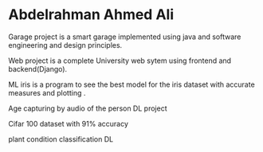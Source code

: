 # Abdelrahman Ahmed Ali
Garage project is a smart garage implemented using java and software engineering and design principles.

Web project is a complete University web sytem using frontend and backend(Django).

ML iris is a program to see the best model for the iris dataset with accurate measures and plotting .

Age capturing by audio of the person DL project

Cifar 100 dataset with 91% accuracy

plant condition classification DL 


